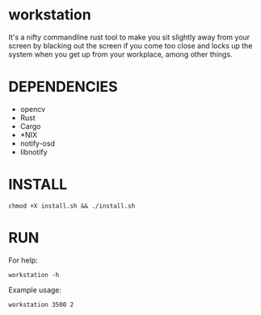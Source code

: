 # workstation

It's a nifty commandline rust tool to make you sit slightly away from your screen by blacking out the screen if you come too close and locks up the system when you get up from your workplace, among other things.

# DEPENDENCIES
- opencv
- Rust
- Cargo
- *NIX
- notify-osd
- libnotify

# INSTALL

`chmod +X install.sh && ./install.sh`


# RUN

For help:

`workstation -h`

Example usage:

`workstation 3500 2`
